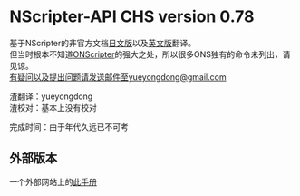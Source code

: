 NScripter-API CHS version 0.78
==============

基于NScripter的非官方文档[日文版](http://senzogawa.s90.xrea.com/reference/NScrAPI.html)以及[英文版](http://unclemion.com/onscripter/api/NScrAPI.xml)翻译。    
但当时根本不知道[ONScripter](https://onscripter.osdn.jp/onscripter.html)的强大之处，所以很多ONS独有的命令未列出，请见谅。     
有疑问以及提出问题请发送邮件至yueyongdong@gmail.com     

渣翻译：yueyongdong    
渣校对：基本上没有校对        

完成时间：由于年代久远已不可考

## 外部版本

一个外部网站上的[此手册](http://chenhai.net/NScrAPI_CHS_v0.78.html "有问题请发送邮件")
